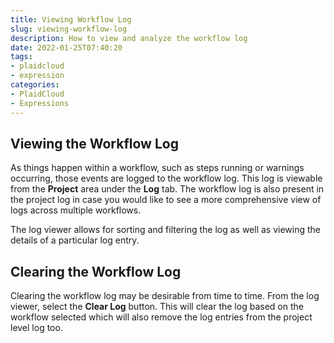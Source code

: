 ```yaml
---
title: Viewing Workflow Log
slug: viewing-workflow-log
description: How to view and analyze the workflow log
date: 2022-01-25T07:40:20
tags:
- plaidcloud
- expression
categories:
- PlaidCloud
- Expressions
---
```



## Viewing the Workflow Log


As things happen within a workflow, such as steps running or warnings occurring, those events are logged to the workflow log. This log is viewable from the **Project** area under the **Log** tab. The workflow log is also present in the project log in case you would like to see a more comprehensive view of logs across multiple workflows.



The log viewer allows for sorting and filtering the log as well as viewing the details of a particular log entry.



## Clearing the Workflow Log


Clearing the workflow log may be desirable from time to time. From the log viewer, select the **Clear Log** button. This will clear the log based on the workflow selected which will also remove the log entries from the project level log too.

